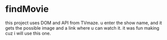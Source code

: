 # findMovie
this project uses DOM and API from TVmaze. u enter the show name, and it gets the possible image and a link where u can watch it. it was fun making cuz i will use this one.
